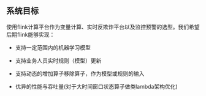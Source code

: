 ## 系统目标

使用flink计算平台作为变量计算、实时反欺诈平台以及监控预警的选型。我们希望后期flink能够实现：

- 支持一定范围内的机器学习模型

- 支持业务人员实时规则（模型）更新

- 支持动态的增加算子移除算子，作为模型或规则的输入

- 优异的性能与吞吐量(对于大时间窗口状态算子做类lambda架构优化)



